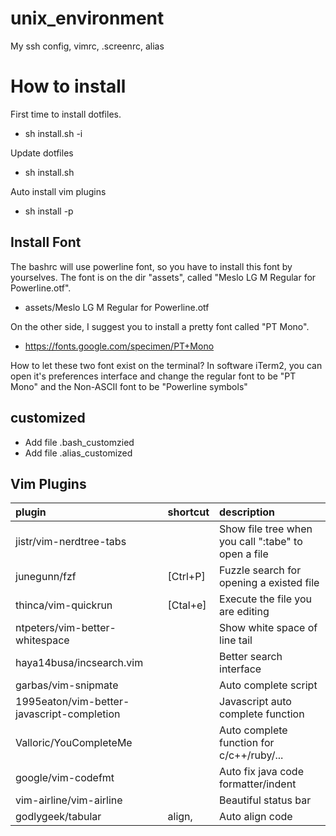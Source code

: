 # unix_environment
My ssh config, vimrc, .screenrc, alias


# How to install

First time to install dotfiles.
* sh install.sh -i

Update dotfiles
* sh install.sh

Auto install vim plugins
* sh install -p



## Install Font

The bashrc will use powerline font, so you have to install this font by yourselves. The font is on the dir "assets", called "Meslo LG M Regular for Powerline.otf".

* assets/Meslo LG M Regular for Powerline.otf


On the other side, I suggest you to install a pretty font called "PT Mono".
* https://fonts.google.com/specimen/PT+Mono

How to let these two font exist on the terminal?
In software iTerm2, you can open it's preferences interface and change the regular font to be "PT Mono" and the Non-ASCII font to be "Powerline symbols"

## customized

* Add file .bash_customzied
* Add file .alias_customized


## Vim Plugins

|plugin | shortcut| description|
|:---|:---|:---|
| jistr/vim-nerdtree-tabs        |          | Show file tree when you call ":tabe" to open a file |
| junegunn/fzf                   | [Ctrl+P] | Fuzzle search for opening a existed file            |
| thinca/vim-quickrun            | [Ctal+e] | Execute the file you are editing                    |
| ntpeters/vim-better-whitespace |          | Show white space of line tail                       |
| haya14busa/incsearch.vim       |          | Better search interface                             |
| garbas/vim-snipmate            |          | Auto complete script                                |
|1995eaton/vim-better-javascript-completion| |Javascript auto complete function|
| Valloric/YouCompleteMe  |               | Auto complete function for c/c++/ruby/... |
| google/vim-codefmt      |               | Auto fix java code formatter/indent       |
| vim-airline/vim-airline |               | Beautiful status bar                      |
| godlygeek/tabular       | align,<Enter> | Auto align code                           |



